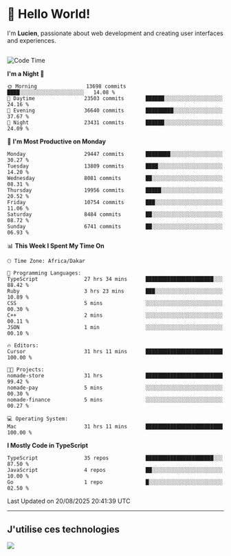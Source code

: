 # 👋 Hello World!

I'm **Lucien**, passionate about web development and creating user interfaces and experiences.

##

<!--START_SECTION:waka-->
![Code Time](http://img.shields.io/badge/Code%20Time-3%2C631%20hrs%2049%20mins-blue)

**I'm a Night 🦉** 

```text
🌞 Morning                13698 commits       ████░░░░░░░░░░░░░░░░░░░░░   14.08 % 
🌆 Daytime                23503 commits       ██████░░░░░░░░░░░░░░░░░░░   24.16 % 
🌃 Evening                36640 commits       █████████░░░░░░░░░░░░░░░░   37.67 % 
🌙 Night                  23431 commits       ██████░░░░░░░░░░░░░░░░░░░   24.09 % 
```
📅 **I'm Most Productive on Monday** 

```text
Monday                   29447 commits       ████████░░░░░░░░░░░░░░░░░   30.27 % 
Tuesday                  13809 commits       ████░░░░░░░░░░░░░░░░░░░░░   14.20 % 
Wednesday                8081 commits        ██░░░░░░░░░░░░░░░░░░░░░░░   08.31 % 
Thursday                 19956 commits       █████░░░░░░░░░░░░░░░░░░░░   20.52 % 
Friday                   10754 commits       ███░░░░░░░░░░░░░░░░░░░░░░   11.06 % 
Saturday                 8484 commits        ██░░░░░░░░░░░░░░░░░░░░░░░   08.72 % 
Sunday                   6741 commits        ██░░░░░░░░░░░░░░░░░░░░░░░   06.93 % 
```


📊 **This Week I Spent My Time On** 

```text
🕑︎ Time Zone: Africa/Dakar

💬 Programming Languages: 
TypeScript               27 hrs 34 mins      ██████████████████████░░░   88.42 % 
Ruby                     3 hrs 23 mins       ███░░░░░░░░░░░░░░░░░░░░░░   10.89 % 
CSS                      5 mins              ░░░░░░░░░░░░░░░░░░░░░░░░░   00.30 % 
C++                      2 mins              ░░░░░░░░░░░░░░░░░░░░░░░░░   00.11 % 
JSON                     1 min               ░░░░░░░░░░░░░░░░░░░░░░░░░   00.10 % 

🔥 Editors: 
Cursor                   31 hrs 11 mins      █████████████████████████   100.00 % 

🐱‍💻 Projects: 
nomade-store             31 hrs              █████████████████████████   99.42 % 
nomade-pay               5 mins              ░░░░░░░░░░░░░░░░░░░░░░░░░   00.30 % 
nomade-finance           5 mins              ░░░░░░░░░░░░░░░░░░░░░░░░░   00.27 % 

💻 Operating System: 
Mac                      31 hrs 11 mins      █████████████████████████   100.00 % 
```

**I Mostly Code in TypeScript** 

```text
TypeScript               35 repos            ██████████████████████░░░   87.50 % 
JavaScript               4 repos             ██░░░░░░░░░░░░░░░░░░░░░░░   10.00 % 
Go                       1 repo              █░░░░░░░░░░░░░░░░░░░░░░░░   02.50 % 
```




 Last Updated on 20/08/2025 20:41:39 UTC
<!--END_SECTION:waka-->
---

## J'utilise ces technologies

<p align="left">
  <a href="https://skillicons.dev">
    <img src="https://skillicons.dev/icons?i=ts,js,go,ruby,css,scss,tailwind,react,vite,nextjs,docker,figma,ableton" />
  </a>
</p>

